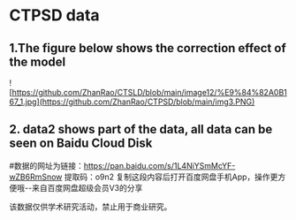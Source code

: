 # CTPSD data

## 1.The figure below shows the correction effect of the model
![https://github.com/ZhanRao/CTSLD/blob/main/image12/%E9%84%82A0B167_1.jpg](https://github.com/ZhanRao/CTPSD/blob/main/img3.PNG)

## 2. data2 shows part of the data, all data can be seen on Baidu Cloud Disk
#数据的网址为链接：https://pan.baidu.com/s/1L4NiYSmMcYF-wZB6RmSnow 
提取码：o9n2 
复制这段内容后打开百度网盘手机App，操作更方便哦--来自百度网盘超级会员V3的分享


该数据仅供学术研究活动，禁止用于商业研究。




